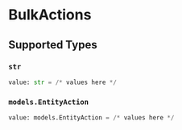 # BulkActions


## Supported Types

### `str`

```python
value: str = /* values here */
```

### `models.EntityAction`

```python
value: models.EntityAction = /* values here */
```

